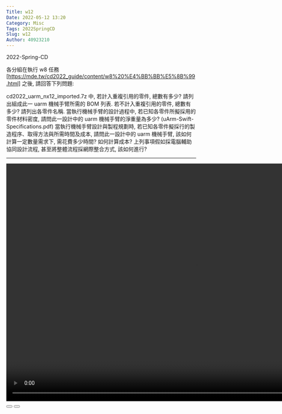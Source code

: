 ```yaml
---
Title: w12 
Date: 2022-05-12 13:20
Category: Misc
Tags: 2022SpringCD
Slug: w12
Author: 40923210
---
```


2022-Spring-CD 

<!-- PELICAN_END_SUMMARY -->
各分組在執行 w8 任務[https://mde.tw/cd2022_guide/content/w8%20%E4%BB%BB%E5%8B%99.html] 之後, 請回答下列問題:

cd2022_uarm_nx12_imported.7z 中, 若計入重複引用的零件, 總數有多少? 請列出組成此一 uarm 機械手臂所需的 BOM 列表.
若不計入重複引用的零件, 總數有多少? 請列出各零件名稱.
當執行機械手臂的設計過程中, 若已知各零件所擬採用的零件材料密度, 請問此一設計中的 uarm 機械手臂的淨重量為多少? (uArm-Swift-Specifications.pdf)
當執行機械手臂設計與製程規劃時, 若已知各零件擬採行的製造程序、取得方法與所需時間及成本, 請問此一設計中的 uarm 機械手臂, 該如何計算一定數量需求下, 需花費多少時間? 如何計算成本?
上列事項假如採電腦輔助協同設計流程, 甚至將整體流程採網際整合方式, 該如何進行?

--------------------------------
<script>// <![CDATA[
var winkVideoData = {
  dataVersion: 1,
  frameRate: 20,
  buttonFrameLength: 10,
  buttonFrameOffset: 5,
  frameStops: {
  },
};
// ]]></script>
<div class="winkVideoContainerClass"><video width="1008" height="630" autoplay="autoplay" class="winkVideoClass" controls="controls" data-dirname="/static" data-varname="winkVideoData"> muted="true"&gt;
      <source src="https://40923210.github.io/cd2022/downloads/w12-1.mp4" type="video/mp4" /></video>
<div class="winkVideoOverlayClass"></div>
<div class="winkVideoControlBarClass"><button class="winkVideoControlBarPlayButtonClass"></button> <button class="winkVideoControlBarPauseButtonClass"></button>
<div class="winkVideoControlBarProgressLeftClass"></div>
<div class="winkVideoControlBarProgressEmptyMiddleClass"></div>
</div>
</div>